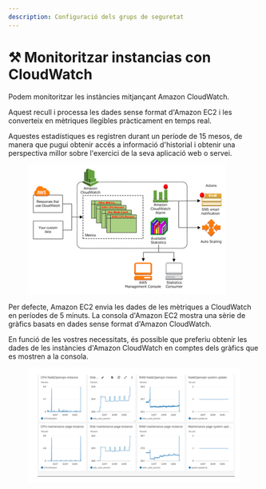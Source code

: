 ```yaml
---
description: Configuració dels grups de seguretat
---
```


# ⚒️ Monitoritzar instancias con CloudWatch

Podem monitoritzar les instàncies mitjançant Amazon CloudWatch.&#x20;

Aquest recull i processa les dades sense format d'Amazon EC2 i les converteix en mètriques llegibles pràcticament en temps real.

Aquestes estadístiques es registren durant un període de 15 mesos, de manera que pugui obtenir accés a informació d'historial i obtenir una perspectiva millor sobre l'exercici de la seva aplicació web o servei.

<figure><img src="../../.gitbook/assets/capt1.png" alt=""><figcaption></figcaption></figure>

Per defecte, Amazon EC2 envia les dades de les mètriques a CloudWatch en períodes de 5 minuts. La consola d'Amazon EC2 mostra una sèrie de gràfics basats en dades sense format d'Amazon CloudWatch.&#x20;

En funció de les vostres necessitats, és possible que preferiu obtenir les dades de les instàncies d'Amazon CloudWatch en comptes dels gràfics que es mostren a la consola.

<figure><img src="../../.gitbook/assets/Captura de pantalla 2024-02-06 a las 12.01.50.png" alt=""><figcaption></figcaption></figure>
